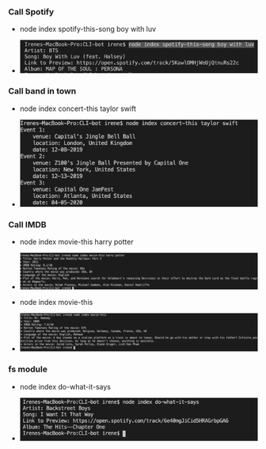### Call Spotify

* node index spotify-this-song boy with luv

* ![img 1](images/img1.png)



### Call band in town

* node index concert-this taylor swift

* ![img 2](images/img2.png)



### Call IMDB

* node index movie-this harry potter

* ![img 3](images/img3.png)

* node index movie-this

* ![img 4](images/img4.png)



### fs module

* node index do-what-it-says

* ![img 5](images/img5.png)